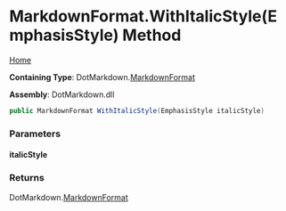 <a name="_top"></a>

# MarkdownFormat\.WithItalicStyle\(EmphasisStyle\) Method

[Home](../../../README.md#_top)

**Containing Type**: DotMarkdown\.[MarkdownFormat](../README.md#_top)

**Assembly**: DotMarkdown\.dll

```csharp
public MarkdownFormat WithItalicStyle(EmphasisStyle italicStyle)
```

### Parameters

#### italicStyle

### Returns

DotMarkdown\.[MarkdownFormat](../README.md#_top)

